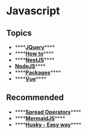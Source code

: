 # Javascript

## Topics

* \*\*\*\*[**JQuery**](jquery.md)\*\*\*\*
* \*\*\*\*[**How to**](how-to.md)\*\*\*\*
* \*\*\*\*[**NestJS**](nodejs/nestjs.md)\*\*\*\*
* [**NodeJS**](nodejs/)\*\*\*\*
* \*\*\*\*[**Packages**](packages.md)\*\*\*\*
* \*\*\*\*[**Vue**](vue.md)\*\*\*\*

## Recommended

* \*\*\*\*[**Spread Operators**](https://developer.mozilla.org/pt-BR/docs/Web/JavaScript/Reference/Operators/Spread_operator)\*\*\*\*
* \*\*\*\*[**MermaidJS**](https://mermaid-js.github.io/)\*\*\*\*
* \*\*\*\*[**Husky - Easy way**](https://willianjusten.com.br/trabalhando-com-git-hooks-de-forma-facil/)\*\*\*\*


